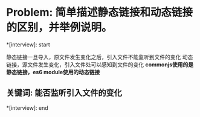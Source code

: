 # Problem: 简单描述静态链接和动态链接的区别，并举例说明。

*[interview]: start

静态链接一旦导入，原文件发生变化之后，引入文件不能监听到文件的变化
动态链接，源文件发生变化，引入文件处可以感知到文件的变化
**commonjs使用的是静态链接，es6 module使用的动态链接**

## 关键词: 能否监听引入文件的变化
*[interview]: end
